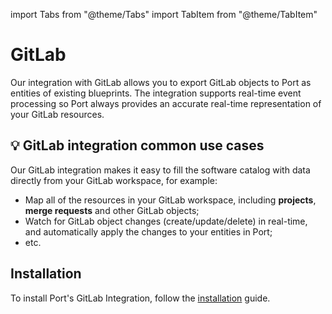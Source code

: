 import Tabs from "@theme/Tabs"
import TabItem from "@theme/TabItem"

# GitLab

Our integration with GitLab allows you to export GitLab objects to Port as entities of existing blueprints. The integration supports real-time event processing so Port always provides an accurate real-time representation of your GitLab resources.

## 💡 GitLab integration common use cases

Our GitLab integration makes it easy to fill the software catalog with data directly from your GitLab workspace, for example:

- Map all of the resources in your GitLab workspace, including **projects**, **merge requests** and other GitLab objects;
- Watch for GitLab object changes (create/update/delete) in real-time, and automatically apply the changes to your entities in Port;
- etc.

## Installation

To install Port's GitLab Integration, follow the [installation](./installation.md) guide.
